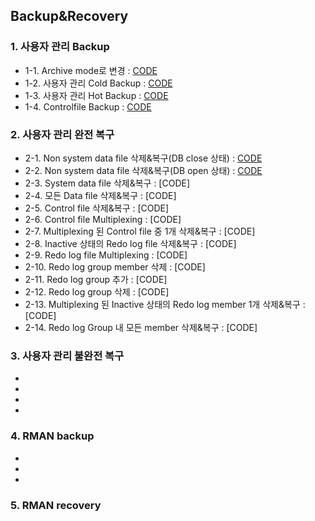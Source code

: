 ## Backup&Recovery

### 1. 사용자 관리 Backup
- 1-1. Archive mode로 변경 : [CODE](https://github.com/corvina1208/Oracle_Backup-Recovery/blob/main/1-1%20Archive%20mode%EB%A1%9C%20%EB%B3%80%EA%B2%BD.txt)
- 1-2. 사용자 관리 Cold Backup : [CODE](https://github.com/corvina1208/Oracle_Backup-Recovery/blob/main/1-2%20%EC%82%AC%EC%9A%A9%EC%9E%90%20%EA%B4%80%EB%A6%AC%20Cold%20Backup.txt)
- 1-3. 사용자 관리 Hot Backup : [CODE](https://github.com/corvina1208/Oracle_Backup-Recovery/blob/main/1-3%20%EC%82%AC%EC%9A%A9%EC%9E%90%20%EA%B4%80%EB%A6%AC%20Hot%20Backup.txt)
- 1-4. Controlfile Backup : [CODE](https://github.com/corvina1208/Oracle_Backup-Recovery/commit/98d555c8b941db83c4ef5213bcc83caa3088097b)

### 2. 사용자 관리 완전 복구
- 2-1. Non system data file 삭제&복구(DB close 상태) : [CODE](https://github.com/corvina1208/Oracle_Backup-Recovery/blob/main/2-1%20Non%20system%20data%20file%20%EC%82%AD%EC%A0%9C%26%EB%B3%B5%EA%B5%AC(DB%20close%20%EC%83%81%ED%83%9C).txt)
- 2-2. Non system data file 삭제&복구(DB open 상태) : [CODE](https://github.com/corvina1208/Oracle_Backup-Recovery/blob/main/2-2%20Non%20system%20data%20file%20%EC%82%AD%EC%A0%9C%26%EB%B3%B5%EA%B5%AC(DB%20open%20%EC%83%81%ED%83%9C).txt)
- 2-3. System data file 삭제&복구 : [CODE]
- 2-4. 모든 Data file 삭제&복구 : [CODE]
- 2-5. Control file 삭제&복구 : [CODE]
- 2-6. Control file Multiplexing : [CODE]
- 2-7. Multiplexing 된 Control file 중 1개 삭제&복구 : [CODE]
- 2-8. Inactive 상태의 Redo log file 삭제&복구 : [CODE]
- 2-9. Redo log file Multiplexing : [CODE]
- 2-10. Redo log group member 삭제 : [CODE]
- 2-11. Redo log group 추가 : [CODE]
- 2-12. Redo log group 삭제 : [CODE]
- 2-13. Multiplexing 된 Inactive 상태의 Redo log member 1개 삭제&복구 : [CODE]
- 2-14. Redo log Group 내 모든 member 삭제&복구 : [CODE]

### 3. 사용자 관리 불완전 복구
-
-
-
-

### 4. RMAN backup
-
-
-

### 5. RMAN recovery





  
